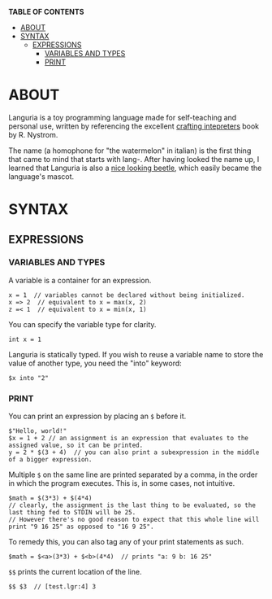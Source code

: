 __TABLE OF CONTENTS__
<!-- TOC -->
* [ABOUT](#about)
* [SYNTAX](#syntax)
  * [EXPRESSIONS](#expressions)
    * [VARIABLES AND TYPES](#variables-and-types)
    * [PRINT](#print)
<!-- TOC -->

# ABOUT

Languria is a toy programming language made for self-teaching and personal use, written by referencing the excellent [crafting intepreters](https://craftinginterpreters.com/) book by R. Nystrom.

The name (a homophone for "the watermelon" in italian) is the first thing that came to mind that starts with lang-. After having looked the name up, I learned that Languria is also a [nice looking beetle](https://en.wikipedia.org/wiki/Languria), which easily became the language's mascot.

# SYNTAX
## EXPRESSIONS
### VARIABLES AND TYPES

A variable is a container for an expression.

    x = 1  // variables cannot be declared without being initialized.
    x => 2  // equivalent to x = max(x, 2)
    z =< 1  // equivalent to x = min(x, 1)

You can specify the variable type for clarity.

    int x = 1

Languria is statically typed. If you wish to reuse a variable name to store the value of another type, you need the "into" keyword:

    $x into "2"

### PRINT

You can print an expression by placing an `$` before it.

    $"Hello, world!"
    $x = 1 + 2 // an assignment is an expression that evaluates to the assigned value, so it can be printed.
    y = 2 * $(3 + 4)  // you can also print a subexpression in the middle of a bigger expression.

Multiple `$` on the same line are printed separated by a comma, in the order in which the program executes. This is, in some cases, not intuitive.

    $math = $(3*3) + $(4*4)  
    // clearly, the assignment is the last thing to be evaluated, so the last thing fed to STDIN will be 25.
    // However there's no good reason to expect that this whole line will print "9 16 25" as opposed to "16 9 25".

To remedy this, you can also tag any of your print statements as such.

    $math = $<a>(3*3) + $<b>(4*4)  // prints "a: 9 b: 16 25"

`$$` prints the current location of the line.

    $$ $3  // [test.lgr:4] 3
